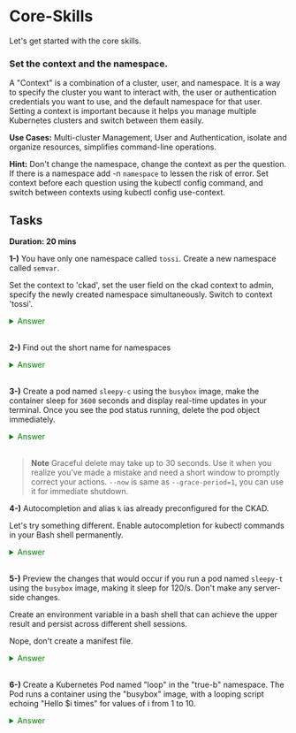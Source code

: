 # Core-Skills

Let's get started with the core skills.

### Set the context and the namespace.
A "Context" is a combination of a cluster, user, and namespace. It is a way to specify the cluster you want to interact with, the user or authentication credentials you want to use, and the default namespace for that user. Setting a context is important because it helps you manage multiple Kubernetes clusters and switch between them easily.

**Use Cases:**  Multi-cluster Management, User and Authentication, isolate and organize resources, simplifies command-line operations.

**Hint:** Don't change the namespace, change the context as per the question. If there is a namespace add -n `namespace` to lessen the risk of error. Set context before each question using the kubectl config command, and switch between contexts using kubectl config use-context. 


## Tasks
**Duration: 20 mins**

**1-)** You have only one namespace called `tossi`.  Create a new namespace called `semvar`. 

Set the context to 'ckad', set the user field on the ckad context to admin, specify the newly created namespace simultaneously. Switch to context 'tossi'. 

<span style="color:green;">
<details closed>
  <summary>
  Answer
  </summary>

```bash
k config set-context ckad --ns=semvar --user=admin

k config use-context tossi
```

</details>
</span>

<br>

**2-)** Find out the short name for namespaces

<span style="color:green;">
<details closed>
  <summary>
  Answer
  </summary>

```bash

k api-resources | grep -i namespace
```

![Alt text](assets/image.png)
</details>
</span>

<br>

**3-)** Create a pod named `sleepy-c` using the `busybox` image, make the container sleep for `3600` seconds and display real-time updates in your terminal.
Once you see the pod status running, delete the pod object immediately.

<span style="color:green;">
<details closed>
  <summary>
  Answer
  </summary>

```bash

k run sleepy-c --image=busybox --command \
-- sleep 3600; \
k get po --watch

k delete po sleepy-c --grace-period=0 --force 
#or
k delete po sleepy-c --now
```
![Alt text](assets/image-2.png)

![Alt text](assets/image-3.png)

</details>
</span>

<br>

> **Note**
> Graceful delete may take up to 30 seconds. Use it when you realize you've made a mistake and need a short window to promptly correct your actions.
`--now` is same as `--grace-period=1`,  you can use it for immediate shutdown.


**4-)** Autocompletion and alias `k` ias already preconfigured for the CKAD. 

Let's try something different. Enable autocompletion for kubectl commands in your Bash shell permanently.



<span style="color:green;">
<details closed>
  <summary>
  Answer
  </summary>

```bash

echo "source <(kubectl completion bash)" >> ~/.bashrc

echo "source <(complete -o default -F __start_kubectl k" >> ~/.bashrc

k completion -h # get more info on auto completion

alias k="kubetcl" >> ~/.bashrc

# let's say you made a mistake and added a trailind space
# delete multiple lines from .bashrc on cli

sed -i -e '/source < (kubectl completion bash)/d' \
-e '/source < (k completion bash)/d' ~/.bashrc

# or you can replace in the place

sed -i -e 's/source < (kubectl completion bash)/source <(kubectl completion bash)/g' \
-e 's/source < (k completion bash)/source <(k completion bash)/g' ~/.bashrc


```
![Alt text](assets/image-4.png)

</details>
</span>

<br>


**5-)** Preview the changes that would occur if you run a pod named `sleepy-t` using the `busybox` image, making it sleep for 120/s.  Don't make any server-side changes.

Create an environment variable in a bash shell that can achieve the upper result and persist across different shell sessions.

Nope, don't create a manifest file.

<span style="color:green;">
<details closed>
  <summary>
  Answer
  </summary>

```bash

--dry-run: Preview with 👇
=client: no real changes to the actual resources

# get persistence
echo 'export do="--dry-run=client -o yaml"' >> ~/.bashrc
source ~/.bashrc

# verification
k run sleepy-t --image=busybox $do

```

![Alt text](assets/image-5.png)

</details>
</span>

<br>



**6-)**
Create a Kubernetes Pod named "loop" in the "true-b" namespace. The Pod runs a container using the "busybox" image, with a looping script echoing "Hello $i times" for values of i from 1 to 10.

<span style="color:green;">
<details closed>
  <summary>
  Answer
  </summary>

```bash
k create ns true-b
kubectl run loop --image=busybox \
  -n true-b $do --restart=Never \
  --command --  'for i in $(seq 1 10); \
  do echo "Hello $i times"; done' > pod.yaml
```

</details>
</span>

<br>
